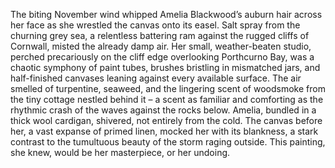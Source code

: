 The biting November wind whipped Amelia Blackwood’s auburn hair across her face as she wrestled the canvas onto its easel.  Salt spray from the churning grey sea, a relentless battering ram against the rugged cliffs of Cornwall, misted the already damp air.  Her small, weather-beaten studio, perched precariously on the cliff edge overlooking Porthcurno Bay, was a chaotic symphony of paint tubes, brushes bristling in mismatched jars, and half-finished canvases leaning against every available surface.  The air smelled of turpentine, seaweed, and the lingering scent of woodsmoke from the tiny cottage nestled behind it – a scent as familiar and comforting as the rhythmic crash of the waves against the rocks below.  Amelia, bundled in a thick wool cardigan, shivered, not entirely from the cold.  The canvas before her, a vast expanse of primed linen, mocked her with its blankness, a stark contrast to the tumultuous beauty of the storm raging outside.  This painting, she knew, would be her masterpiece, or her undoing.

